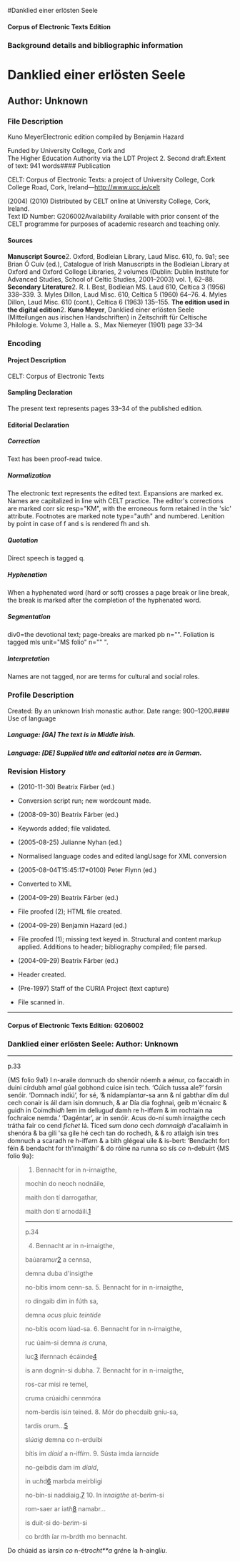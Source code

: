 

#Danklied einer erlösten Seele


<!-- // 
 function footNote(link) {
 openpopup = window.open(link,"openpopup","width=512,height=128,left=256,top=256,resizable=no,scrollbars=1,menubar=1,statusbar=0,toolbar=0");
}
// -->



#### Corpus of Electronic Texts Edition


### Background details and bibliographic information


Danklied einer erlösten Seele
=============================


Author: Unknown
---------------


### File Description

Kuno MeyerElectronic edition compiled by Benjamin Hazard

Funded by University College, Cork and  
The Higher Education Authority via the LDT Project 2. Second draft.Extent of text: 941 words#### Publication


CELT: Corpus of Electronic Texts: a project of University College, Cork  
College Road, Cork, Ireland—http://www.ucc.ie/celt

 (2004) (2010) Distributed by CELT online at University College, Cork, Ireland.  
Text ID Number: G206002Availability 
Available with prior consent of the CELT programme for purposes of academic research and teaching only.


#### Sources


**Manuscript Source**2. Oxford, Bodleian Library, Laud Misc. 610, fo. 9a1; see Brian Ó Cuív (ed.), Catalogue of Irish Manuscripts in the Bodleian Library at Oxford and Oxford College Libraries, 2 volumes (Dublin: Dublin Institute for Advanced Studies, School of Celtic Studies, 2001–2003) vol. 1, 62–88.
**Secondary Literature**2. R. I. Best, Bodleian MS. Laud 610, Celtica 3 (1956) 338–339.
3. Myles Dillon, Laud Misc. 610, Celtica 5 (1960) 64–76.
4. Myles Dillon, Laud Misc. 610 (cont.), Celtica 6 (1963) 135–155.
**The edition used in the digital edition**2. **Kuno Meyer**, Danklied einer erlösten Seele (Mitteilungen aus irischen Handschriften) in Zeitschrift für Celtische Philologie. Volume 3, Halle a. S., Max Niemeyer (1901) page 33–34

### Encoding


#### Project Description


CELT: Corpus of Electronic Texts


#### Sampling Declaration


The present text represents pages 33–34 of the published edition.


#### Editorial Declaration


##### Correction


Text has been proof-read twice.


##### Normalization


The electronic text represents the edited text. Expansions are marked ex. Names are capitalized in line with CELT practice. The editor's corrections are marked corr sic resp="KM", with the erroneous form retained in the 'sic' attribute. Footnotes are marked note type="auth" and numbered. Lenition by point in case of f and s is rendered fh and sh.


##### Quotation


Direct speech is tagged q.


##### Hyphenation


When a hyphenated word (hard or soft) crosses a page break or line break, the break is marked after the completion of the hyphenated word.


##### Segmentation


div0=the devotional text; page-breaks are marked pb n="". Foliation is tagged mls unit="MS folio" n="" ".


##### Interpretation


Names are not tagged, nor are terms for cultural and social roles.


### Profile Description


Created: By an unknown Irish monastic author.
 Date range: 900–1200.#### Use of language


##### Language: [GA] The text is in Middle Irish.


##### Language: [DE] Supplied title and editorial notes are in German.


### Revision History


* (2010-11-30) Beatrix Färber (ed.)

* Conversion script run; new wordcount made.
* (2008-09-30) Beatrix Färber (ed.)

* Keywords added; file validated.
* (2005-08-25) Julianne Nyhan (ed.)

* Normalised language codes and edited langUsage for XML conversion
* (2005-08-04T15:45:17+0100) Peter Flynn (ed.)

* Converted to XML
* (2004-09-29) Beatrix Färber (ed.)

* File proofed (2); HTML file created.
* (2004-09-29) Benjamin Hazard (ed.)

* File proofed (1); missing text keyed in. Structural and content markup applied. Additions to header; bibliography compiled; file parsed.
* (2004-09-29) Beatrix Färber (ed.)

* Header created.
* (Pre-1997) Staff of the CURIA Project (text capture)

* File scanned in.




---


#### Corpus of Electronic Texts Edition: G206002


### Danklied einer erlösten Seele: Author: Unknown




---

p.33


{MS folio 9a1} I n-araile domnuch do shenóir nóemh a aénur, co faccaidh in duini círdubh am*al* gúal gobhond cuice isin tech. ‘Cúich tussa ale?’ forsin senóir. ‘Domnach indiú’, for sé, ‘& nídampíant*ar*-sa ann & ní gabt*h*ar dím dul cech conair is áil dam isin domnuch, & ar Día dia foghnai, geib m'écnairc & guidh in Coimdhi*dh* lem im deliug*ud* damh re h-iff*er*n & im rochtain na fochraice nemda.’ ‘Dagéntar’, ar in senóir. Acus do-ní sumh irnai*g*the cech trátha fair co cend *fichet* lá. Ticed s*u*m do*no* cech *domnaigh* d'acallaimh in shenóra & ba gili 'sa gile hé cech tan do rochedh, & & ro atlaigh isin tres domnuch a scaradh re h-iff*er*n & a bith glégeal uile & is-bert: ‘Ben*d*acht fort féin & bendacht for th'irnaigthi’ & do róine na runna so sís *co* n-debuirt {MS folio 9a}:


> 1. Bennacht for in n-irnai*g*the,
>   
> mochin do neoch nodnáile,
>   
> maith don tí darrogathar,
>   
> maith don tí arnodáili.[1](javascript:footNote('G206002/note001.html'))
> 
> 
> ---
> 
> p.34
> 
> 4. Bennacht ar in n-irnaigthe,
>   
> baúaram*ur*[2](javascript:footNote('G206002/note002.html')) a cennsa,
>   
> demna duba d'insigthe
>   
> no-bítis imom cenn-sa.
> 5. Bennacht for in n-irnaigthe,
>   
> ro dingaib dím in fúth sa,
>   
> demna *ocus* pluic *teintide*
>   
> no-bítis ocom lúad-sa.
> 6. Bennacht for in n-irnaigthe,
>   
> ruc úaim-si demna *is* c*ru*na,
>   
> luc[3](javascript:footNote('G206002/note003.html')) ifernnach écái*n*de[4](javascript:footNote('G206002/note004.html'))
>   
> is ann do*g*nín-si dub*h*a.
> 7. Bennacht for in n-irnaigthe,
>   
> ros-car misi re temel,
>   
> cruma crúaidh*i* cennmóra
>   
> nom-berdis isi*n* teined.
> 8. Mór do phecdaib gníu-sa,
>   
> tardis orum...[5](javascript:footNote('G206002/note005.html'))
>   
> sl*úaig* demna co n-erduibi
>   
> bítis im *díaid* a n-iff*ir*n.
> 9. Sústa imda íarn*aid*e
>   
> no-geibdis dam im *díaid*,
>   
> in uc*h*d[6](javascript:footNote('G206002/note006.html')) marbda meirbligi
>   
> no-bín-si naddiaig.[7](javascript:footNote('G206002/note007.html'))
> 10. In ir*naigthe* at-b*er*im-si
>   
> rom-saer ar iat*h*[8](javascript:footNote('G206002/note008.html')) namabr...
>   
> is duit-si do-b*er*im-si
>   
> co br*á*th íar m-b*rá*th mo bennacht.
> 




Do chúaid as íarsin *co* n-ét*r*o*cht**a* g*ré*ne la h-aingl*iu*.












